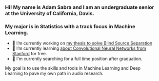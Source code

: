 ### Hi! My name is Adam Sabra and I am an undergraduate senior at the University of California, Davis.
### My major is in Statistics with a track focus in Machine Learning.

- 🔭 I’m currently working on [my thesis to solve Blind Source Separation](https://github.com/theadamsabra/Audio-Source-Separation-Undergraduate-Thesis)
- 🌱 I’m currently learning [about Convolutional Neural Networks from Stanford](https://www.youtube.com/watch?v=vT1JzLTH4G4&list=PL3FW7Lu3i5JvHM8ljYj-zLfQRF3EO8sYv) for free.
- 💼 I'm currently searching for a full time position after graduation.

My goal is to use the skills and tools in Machine Learning and Deep Learning to pave my own path in audio research.
